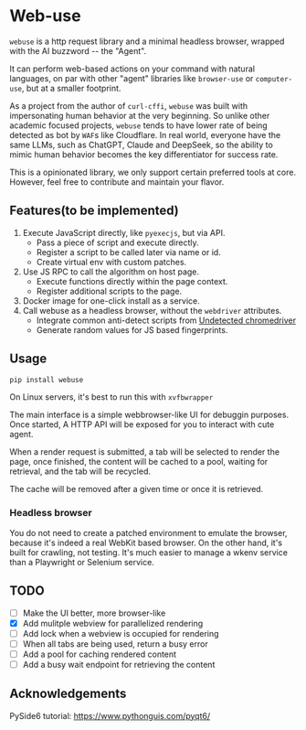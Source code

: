 # Web-use

`webuse` is a http request library and a minimal headless browser, wrapped with the AI
buzzword -- the "Agent".

It can perform web-based actions on your command with natural languages, on par with
other "agent" libraries like `browser-use` or `computer-use`, but at a smaller
footprint.

As a project from the author of `curl-cffi`, `webuse` was built with impersonating human
behavior at the very beginning. So unlike other academic focused projects, `webuse`
tends to have lower rate of being detected as bot by `WAF`s like Cloudflare. In real
world, everyone have the same LLMs, such as ChatGPT, Claude and DeepSeek, so the
ability to mimic human behavior becomes the key differentiator for success rate.

This is a opinionated library, we only support certain preferred tools at core. However,
feel free to contribute and maintain your flavor.

## Features(to be implemented)

1. Execute JavaScript directly, like `pyexecjs`, but via API.
    - Pass a piece of script and execute directly.
    - Register a script to be called later via name or id.
    - Create virtual env with custom patches.
2. Use JS RPC to call the algorithm on host page.
    - Execute functions directly within the page context.
    - Register additional scripts to the page.
3. Docker image for one-click install as a service.
4. Call webuse as a headless browser, without the `webdriver` attributes.
    - Integrate common anti-detect scripts from [Undetected chromedriver](https://github.com/ultrafunkamsterdam/undetected-chromedriver)
    - Generate random values for JS based fingerprints.

## Usage

```sh
pip install webuse
```

On Linux servers, it's best to run this with `xvfbwrapper`

The main interface is a simple webbrowser-like UI for debuggin purposes. Once started,
A HTTP API will be exposed for you to interact with cute agent.

When a render request is submitted, a tab will be selected to render the page, once finished,
the content will be cached to a pool, waiting for retrieval, and the tab will be recycled.

The cache will be removed after a given time or once it is retrieved.


### Headless browser

You do not need to create a patched environment to emulate the browser,
because it's indeed a real WebKit based browser. On the other hand, it's built for
crawling, not testing. It's much easier to manage a wkenv service than a Playwright or
Selenium service.


## TODO

- [ ] Make the UI better, more browser-like
- [x] Add mulitple webview for parallelized rendering
- [ ] Add lock when a webview is occupied for rendering
- [ ] When all tabs are being used, return a busy error
- [ ] Add a pool for caching rendered content
- [ ] Add a busy wait endpoint for retrieving the content

Acknowledgements
------

PySide6 tutorial: https://www.pythonguis.com/pyqt6/
